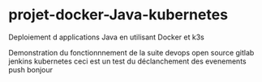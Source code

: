 # projet-docker-Java-kubernetes
Deploiement d applications Java en utilisant Docker et k3s

Demonstration du fonctionnnement de la suite devops open source gitlab jenkins kubernetes
ceci est un test du déclanchement des evenements push
bonjour 

